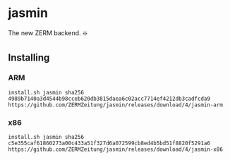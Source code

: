# jasmin
The new ZERM backend. :sparkle:

## Installing
### ARM
```
install.sh jasmin sha256 4989b7140a3d4544b98cceb620db3815daea6c02acc7714ef4212db3cadfcda9 https://github.com/ZERMZeitung/jasmin/releases/download/4/jasmin-arm
```
### x86
```
install.sh jasmin sha256 c5e355caf61860273a00c433a51f327d6a072599cb8ed4b5bd51f8820f5291a6 https://github.com/ZERMZeitung/jasmin/releases/download/4/jasmin-x86
```
